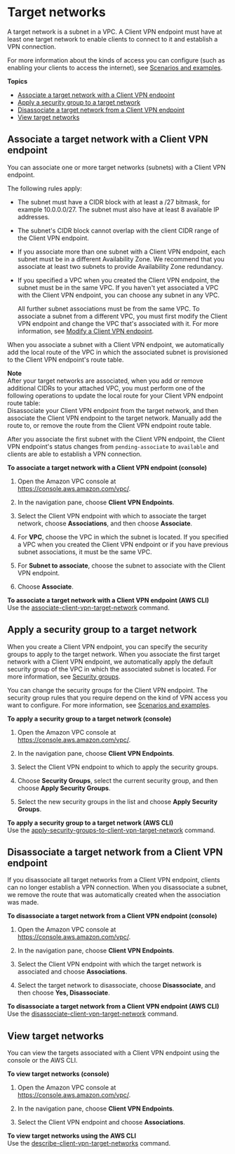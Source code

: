 # Target networks<a name="cvpn-working-target"></a>

A target network is a subnet in a VPC\. A Client VPN endpoint must have at least one target network to enable clients to connect to it and establish a VPN connection\. 

For more information about the kinds of access you can configure \(such as enabling your clients to access the internet\), see [Scenarios and examples](scenario.md)\.

**Topics**
+ [Associate a target network with a Client VPN endpoint](#cvpn-working-target-associate)
+ [Apply a security group to a target network](#cvpn-working-target-apply)
+ [Disassociate a target network from a Client VPN endpoint](#cvpn-working-target-disassociate)
+ [View target networks](#cvpn-working-target-view)

## Associate a target network with a Client VPN endpoint<a name="cvpn-working-target-associate"></a>

You can associate one or more target networks \(subnets\) with a Client VPN endpoint\. 

The following rules apply:
+ The subnet must have a CIDR block with at least a /27 bitmask, for example 10\.0\.0\.0/27\. The subnet must also have at least 8 available IP addresses\. 
+ The subnet's CIDR block cannot overlap with the client CIDR range of the Client VPN endpoint\.
+ If you associate more than one subnet with a Client VPN endpoint, each subnet must be in a different Availability Zone\. We recommend that you associate at least two subnets to provide Availability Zone redundancy\.
+ If you specified a VPC when you created the Client VPN endpoint, the subnet must be in the same VPC\. If you haven't yet associated a VPC with the Client VPN endpoint, you can choose any subnet in any VPC\. 

  All further subnet associations must be from the same VPC\. To associate a subnet from a different VPC, you must first modify the Client VPN endpoint and change the VPC that's associated with it\. For more information, see [Modify a Client VPN endpoint](cvpn-working-endpoints.md#cvpn-working-endpoint-modify)\.

When you associate a subnet with a Client VPN endpoint, we automatically add the local route of the VPC in which the associated subnet is provisioned to the Client VPN endpoint's route table\.

**Note**  
After your target networks are associated, when you add or remove additional CIDRs to your attached VPC, you must perform one of the following operations to update the local route for your Client VPN endpoint route table:  
Disassociate your Client VPN endpoint from the target network, and then associate the Client VPN endpoint to the target network\.
Manually add the route to, or remove the route from the Client VPN endpoint route table\.

After you associate the first subnet with the Client VPN endpoint, the Client VPN endpoint's status changes from `pending-associate` to `available` and clients are able to establish a VPN connection\.

**To associate a target network with a Client VPN endpoint \(console\)**

1. Open the Amazon VPC console at [https://console\.aws\.amazon\.com/vpc/](https://console.aws.amazon.com/vpc/)\.

1. In the navigation pane, choose **Client VPN Endpoints**\.

1. Select the Client VPN endpoint with which to associate the target network, choose **Associations**, and then choose **Associate**\.

1. For **VPC**, choose the VPC in which the subnet is located\. If you specified a VPC when you created the Client VPN endpoint or if you have previous subnet associations, it must be the same VPC\.

1. For **Subnet to associate**, choose the subnet to associate with the Client VPN endpoint\.

1. Choose **Associate**\.

**To associate a target network with a Client VPN endpoint \(AWS CLI\)**  
Use the [associate\-client\-vpn\-target\-network](https://docs.aws.amazon.com/cli/latest/reference/ec2/associate-client-vpn-target-network.html) command\.

## Apply a security group to a target network<a name="cvpn-working-target-apply"></a>

When you create a Client VPN endpoint, you can specify the security groups to apply to the target network\. When you associate the first target network with a Client VPN endpoint, we automatically apply the default security group of the VPC in which the associated subnet is located\. For more information, see [Security groups](client-authorization.md#security-groups)\.

You can change the security groups for the Client VPN endpoint\. The security group rules that you require depend on the kind of VPN access you want to configure\. For more information, see [Scenarios and examples](scenario.md)\.

**To apply a security group to a target network \(console\)**

1. Open the Amazon VPC console at [https://console\.aws\.amazon\.com/vpc/](https://console.aws.amazon.com/vpc/)\.

1. In the navigation pane, choose **Client VPN Endpoints**\.

1. Select the Client VPN endpoint to which to apply the security groups\.

1. Choose **Security Groups**, select the current security group, and then choose **Apply Security Groups**\.

1. Select the new security groups in the list and choose **Apply Security Groups**\.

**To apply a security group to a target network \(AWS CLI\)**  
Use the [apply\-security\-groups\-to\-client\-vpn\-target\-network](https://docs.aws.amazon.com/cli/latest/reference/ec2/apply-security-groups-to-client-vpn-target-network.html) command\.

## Disassociate a target network from a Client VPN endpoint<a name="cvpn-working-target-disassociate"></a>

If you disassociate all target networks from a Client VPN endpoint, clients can no longer establish a VPN connection\. When you disassociate a subnet, we remove the route that was automatically created when the association was made\.

**To disassociate a target network from a Client VPN endpoint \(console\)**

1. Open the Amazon VPC console at [https://console\.aws\.amazon\.com/vpc/](https://console.aws.amazon.com/vpc/)\.

1. In the navigation pane, choose **Client VPN Endpoints**\.

1. Select the Client VPN endpoint with which the target network is associated and choose **Associations**\.

1. Select the target network to disassociate, choose **Disassociate**, and then choose **Yes, Disassociate**\.

**To disassociate a target network from a Client VPN endpoint \(AWS CLI\)**  
Use the [disassociate\-client\-vpn\-target\-network](https://docs.aws.amazon.com/cli/latest/reference/ec2/disassociate-client-vpn-target-network.html) command\.

## View target networks<a name="cvpn-working-target-view"></a>

You can view the targets associated with a Client VPN endpoint using the console or the AWS CLI\.

**To view target networks \(console\)**

1. Open the Amazon VPC console at [https://console\.aws\.amazon\.com/vpc/](https://console.aws.amazon.com/vpc/)\.

1. In the navigation pane, choose **Client VPN Endpoints**\.

1. Select the Client VPN endpoint and choose **Associations**\.

**To view target networks using the AWS CLI**  
Use the [describe\-client\-vpn\-target\-networks](https://docs.aws.amazon.com/cli/latest/reference/ec2/describe-client-vpn-target-networks.html) command\.